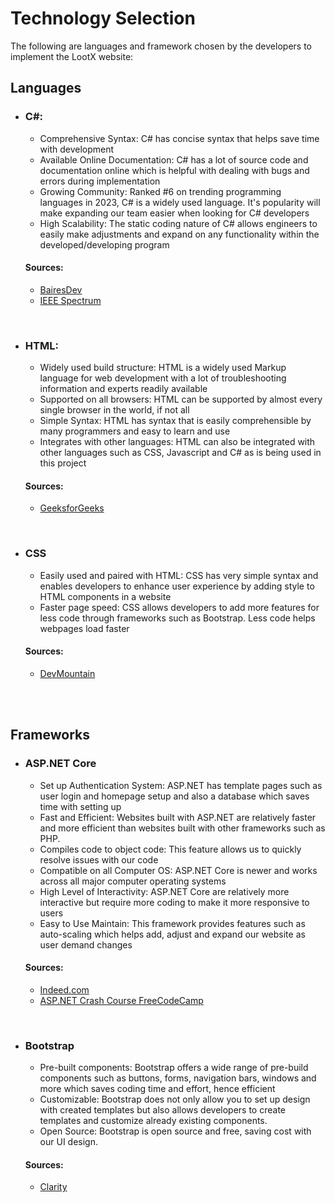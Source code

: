 # Technology Selection
The following are languages and framework chosen by the developers to implement the LootX website:

[//]: # (Will research good reasons for selection)
## Languages
- ### C#:
    - Comprehensive Syntax: C# has concise syntax that helps save time with development
    - Available Online Documentation: C# has a lot of source code and documentation online which is helpful with dealing with 
  bugs and errors during implementation
    - Growing Community: Ranked #6 on trending programming languages in 2023, C# is a widely used language. 
  It's popularity will make expanding our team easier when looking for C# developers
    - High Scalability: The static coding nature of C# allows engineers to easily make adjustments and expand on
  any functionality within the developed/developing program

  #### Sources:
  - [BairesDev](https://www.bairesdev.com/technologies/c-sharp/)
  - [IEEE Spectrum](https://spectrum.ieee.org/the-top-programming-languages-2023)<br>

<br>

- ### HTML: 
  - Widely used build structure: HTML is a widely used Markup language for web development
  with a lot of troubleshooting information and experts readily available
  - Supported on all browsers: HTML can be supported by almost every single browser in the world,
  if not all
  - Simple Syntax: HTML has syntax that is easily comprehensible by many programmers and easy to learn
 and use
  - Integrates with other languages: HTML can also be integrated with other languages such as CSS, Javascript and
  C# as is being used in this project

  #### Sources:
  - [GeeksforGeeks](https://www.geeksforgeeks.org/advantages-and-disadvanatges-of-html/)
  
<br>

- ### CSS
  - Easily used and paired with HTML: CSS has very simple syntax and enables developers to enhance user experience 
  by adding style to HTML components in a website
  - Faster page speed: CSS allows developers to add more features for less code through frameworks such as
  Bootstrap. Less code helps webpages load faster

  #### Sources:
  - [DevMountain](https://devmountain.com/blog/what-is-css-and-why-use-it/)

<br>
<br>

## Frameworks
- ### ASP.NET Core 
  - Set up Authentication System: ASP.NET has template pages such as user login and homepage setup and also a database which saves time with
  setting up
  - Fast and Efficient: Websites built with ASP.NET are relatively faster and more efficient than websites built with other frameworks
  such as PHP.
  - Compiles code to object code: This feature allows us to quickly resolve issues with our code
  - Compatible on all Computer OS: ASP.NET Core is newer and works across all major computer operating systems
  - High Level of Interactivity: ASP.NET Core are relatively more interactive but require more coding to make it 
  more responsive to users
  - Easy to Use Maintain: This framework provides features such as auto-scaling which helps add, adjust and expand our website as user
  demand changes

  #### Sources: 
  - [Indeed.com](https://www.indeed.com/career-advice/career-development/what-is-aspnet#:~:text=ASP.NET%20is%20beneficial%20in,faster%20execution%20than%20interpreted%20code.)
  - [ASP.NET Crash Course FreeCodeCamp](https://www.youtube.com/watch?v=BfEjDD8mWYg)

<br>

- ### Bootstrap
  - Pre-built components: Bootstrap offers a wide range of pre-build components such as buttons,
  forms, navigation bars, windows and more which saves coding time and effort, hence efficient
  - Customizable: Bootstrap does not only allow you to set up design with created templates but also allows
  developers to create templates and customize already existing components.
  - Open Source: Bootstrap is open source and free, saving cost with our UI design.

  #### Sources:
  - [Clarity](https://www.clarity-ventures.com/blog/benefits-of-using-bootstrap-for-web-design)